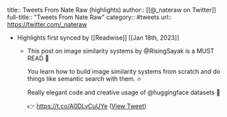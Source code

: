 title:: Tweets From Nate Raw (highlights)
author:: [[@_nateraw on Twitter]]
full-title:: "Tweets From Nate Raw"
category:: #tweets
url:: https://twitter.com/_nateraw

- Highlights first synced by [[Readwise]] [[Jan 18th, 2023]]
	- This post on image similarity systems by @RisingSayak is a MUST READ 👏
	  
	  You learn how to build image similarity systems from scratch and do things like semantic search with them. 🔥
	  
	  Really elegant code and creative usage of @huggingface datasets 👀
	  
	  👉 https://t.co/A0DLyCuUYe ([View Tweet](https://twitter.com/_nateraw/status/1615040006719930377))